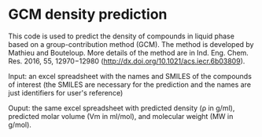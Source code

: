 # GCM density prediction
This code is used to predict the density of compounds in liquid phase based on a group-contribution method (GCM). The method is developed by Mathieu and Bouteloup. More details of the method are in Ind. Eng. Chem. Res. 2016, 55, 12970−12980 (http://dx.doi.org/10.1021/acs.iecr.6b03809).

Input: an excel spreadsheet with the names and SMILES of the compounds of interest (the SMILES are necessary for the prediction and the names are just identifiers for user's reference)

Ouput: the same excel spreadsheet with predicted density (ρ in g/ml),	predicted	molar volume (Vm in ml/mol), and molecular weight (MW in g/mol).
